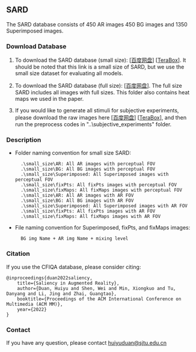 ## SARD

The SARD database consists of 450 AR images 450 BG images and 1350 Superimposed images.

### Download Database
1. To download the SARD database (small size): [[百度网盘](https://pan.baidu.com/s/1sB79k_dCSSv90eFjiWv41A?pwd=2ri7)] [[TeraBox](https://terabox.com/s/1IJlxQ_o5ZGSi8aiMrJdRfA)].
It should be noted that this link is a small size of SARD, but we use the small size dataset for evaluating all models.

2. To download the SARD database (full size): [[百度网盘](https://pan.baidu.com/s/1ukXKBGJcDXxQq9AbVR-iEQ?pwd=te2q)].
The full size SARD includes all images with full sizes. This folder also contains heat maps we used in the paper.

3. If you would like to generate all stimuli for subjective experiments, please download the raw images here [[百度网盘](https://pan.baidu.com/s/1ClF_dNNust2dj0FDlAlUrw?pwd=e15h)] [[TeraBox](https://terabox.com/s/1MBczl6kAUt8jgmz1AsWEuQ)], and then run the preprocess codes in "..\subjective_experiments" folder.

### Description
+ Folder naming convention for small size SARD:

        .\small_size\AR: All AR images with perceptual FOV
        .\small_size\BG: All BG images with perceptual FOV
        .\small_size\Superimposed: All Superimposed images with perceptual FOV
        .\small_size\fixPts: All fixPts images with perceptual FOV
        .\small_size\fixMaps: All fixMaps images with perceptual FOV
        .\small_size\AR: All AR images with AR FOV
        .\small_size\BG: All BG images with AR FOV
        .\small_size\Superimposed: All Superimposed images with AR FOV
        .\small_size\fixPts: All fixPts images with AR FOV
        .\small_size\fixMaps: All fixMaps images with AR FOV

+ File naming convention for Superimposed, fixPts, and fixMaps images:

        BG img Name + AR img Name + mixing level

### Citation
If you use the CFIQA database, please consider citing:

    @inproceedings{duan2022saliency,
        title={Saliency in Augmented Reality},
        author={Duan, Huiyu and Shen, Wei and Min, Xiongkuo and Tu, Danyang and Li, Jing and Zhai, Guangtao},
        booktitle={Proceedings of the ACM International Conference on Multimedia (ACM MM)},
        year={2022}
    }

### Contact
If you have any question, please contact huiyuduan@sjtu.edu.cn